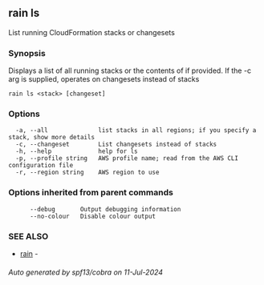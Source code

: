 ## rain ls

List running CloudFormation stacks or changesets

### Synopsis

Displays a list of all running stacks or the contents of <stack> if provided. If the -c arg is supplied, operates on changesets instead of stacks

```
rain ls <stack> [changeset]
```

### Options

```
  -a, --all              list stacks in all regions; if you specify a stack, show more details
  -c, --changeset        List changesets instead of stacks
  -h, --help             help for ls
  -p, --profile string   AWS profile name; read from the AWS CLI configuration file
  -r, --region string    AWS region to use
```

### Options inherited from parent commands

```
      --debug       Output debugging information
      --no-colour   Disable colour output
```

### SEE ALSO

* [rain](index.md)	 - 

###### Auto generated by spf13/cobra on 11-Jul-2024
